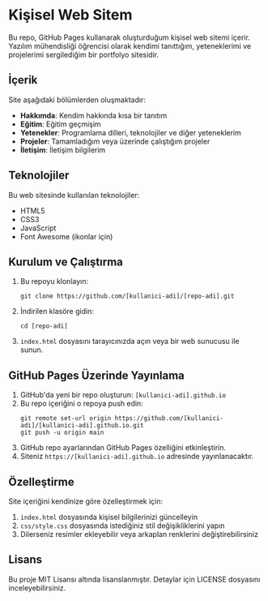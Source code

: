 # Kişisel Web Sitem

Bu repo, GitHub Pages kullanarak oluşturduğum kişisel web sitemi içerir. Yazılım mühendisliği öğrencisi olarak kendimi tanıttığım, yeteneklerimi ve projelerimi sergilediğim bir portfolyo sitesidir.

## İçerik

Site aşağıdaki bölümlerden oluşmaktadır:

- **Hakkımda**: Kendim hakkında kısa bir tanıtım
- **Eğitim**: Eğitim geçmişim
- **Yetenekler**: Programlama dilleri, teknolojiler ve diğer yeteneklerim
- **Projeler**: Tamamladığım veya üzerinde çalıştığım projeler
- **İletişim**: İletişim bilgilerim

## Teknolojiler

Bu web sitesinde kullanılan teknolojiler:

- HTML5
- CSS3
- JavaScript
- Font Awesome (ikonlar için)

## Kurulum ve Çalıştırma

1. Bu repoyu klonlayın:
   ```
   git clone https://github.com/[kullanici-adi]/[repo-adi].git
   ```
2. İndirilen klasöre gidin:
   ```
   cd [repo-adi]
   ```
3. `index.html` dosyasını tarayıcınızda açın veya bir web sunucusu ile sunun.

## GitHub Pages Üzerinde Yayınlama

1. GitHub'da yeni bir repo oluşturun: `[kullanici-adi].github.io`
2. Bu repo içeriğini o repoya push edin:
   ```
   git remote set-url origin https://github.com/[kullanici-adi]/[kullanici-adi].github.io.git
   git push -u origin main
   ```
3. GitHub repo ayarlarından GitHub Pages özelliğini etkinleştirin.
4. Siteniz `https://[kullanici-adi].github.io` adresinde yayınlanacaktır.

## Özelleştirme

Site içeriğini kendinize göre özelleştirmek için:

1. `index.html` dosyasında kişisel bilgilerinizi güncelleyin
2. `css/style.css` dosyasında istediğiniz stil değişikliklerini yapın
3. Dilerseniz resimler ekleyebilir veya arkaplan renklerini değiştirebilirsiniz

## Lisans

Bu proje MIT Lisansı altında lisanslanmıştır. Detaylar için LICENSE dosyasını inceleyebilirsiniz. 
